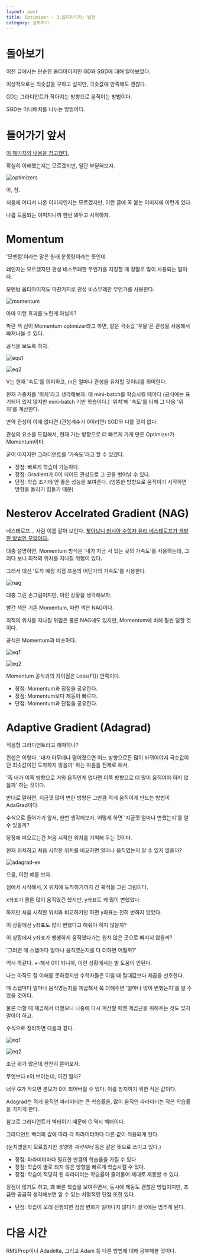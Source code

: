 ```yaml
---
layout: post
title: Optimizer - 3.옵티마이저: 발전
category: 공부하기
---
```


# 돌아보기

이전 글에서는 단순한 옵티마이저인 GD와 SGD에 대해 알아보았다.

이상적으로는 최솟값을 구하고 싶지만, 극솟값에 만족해도 괜찮다.

GD는 그라디언트가 작아지는 방향으로 움직이는 방법이다.

SGD는 미니배치를 나누는 방법이다.

# 들어가기 앞서

[이 페이지의 내용을 참고했다.](https://onevision.tistory.com/entry/Optimizer-%EC%9D%98-%EC%A2%85%EB%A5%98%EC%99%80-%ED%8A%B9%EC%84%B1-Momentum-RMSProp-Adam)

확실히 이해했는지는 모르겠지만, 일단 부딛혀보자.

![optimizers](/images/optimizers.png)

아, 참.

처음에 어디서 나온 이미지인지는 모르겠지만, 이런 글에 꼭 붙는 이미지에 이런게 있다.

나름 도움되는 이미지니까 한번 봐두고 시작하자.

# Momentum

'모멘텀'이라는 말은 원래 운동량이라는 뜻인데

왜인지는 모르겠지만 관성 비스무래한 무언가를 지칭할 때 정말로 많이 사용되는 말이다.

모멘텀 옵티마이저도 마찬가지로 관성 비스무레한 무언가를 사용한다.

![momentum](/images/momentum.png)

아마 이런 효과를 노린게 아닐까?

파란 색 선이 Momentum optimizer라고 하면, 얕은 극솟값 '우물'은 관성을 사용해서 빠져나올 수 있다.

공식을 보도록 하자.

![equ1](https://latex.codecogs.com/png.image?V_%7Bt%7D%20=%20mV_%7Bt-1%7D%20&plus;%20%5Calpha%20%5Cnabla%20Loss(F(X;%20W_%7Bt%7D),%20Y)%20)

![eq2](https://latex.codecogs.com/png.image?%5Cdpi%7B110%7D%20W_%7Bt&plus;1%7D%20=%20W_%7Bt%7D%20&plus;%20V_%7Bt%7D)

V는 현재 '속도'를 의미하고, m은 얼마나 관성을 유지할 것이냐를 의미한다.

현재 가중치를 '위치'라고 생각해보자. 매 mini-batch를 학습시킬 때마다 (공식에는 표기되어 있지 않지만 mini-batch 기반 학습이다.) '위치'에 '속도'를 더해 그 다음 '위치'를 계산한다.

만약 관성이 아예 없다면 (관성계수가 0이라면) SGD와 다를 것이 없다.

관성의 요소를 도입해서, 현재 가는 방향으로 더 빠르게 가게 만든 Optimizer가 Momentum이다.

굳이 따지자면 그라디언트를 '가속도'라고 할 수 있겠다.

- 장점: 빠르게 학습이 가능하다.
- 장점: Gradient가 0이 되어도 관성으로 그 곳을 벗어날 수 있다.
- 단점: 학습 초기에 안 좋은 성능을 보여준다. (엉뚱한 방향으로 움직이기 시작하면 방향을 돌리기 힘들기 때문)

# Nesterov Accelrated Gradient (NAG)

네스테로프... 사람 이름 같아 보인다. [찾아보니 러시아 수학자 유리 네스테로프가 개발한 방법인 모양이다.](https://en.wikipedia.org/wiki/Yurii_Nesterov)

대충 설명하면, Momentum 방식은 '내가 지금 서 있는 곳의 가속도'를 사용하는데, 그러다 보니 최적의 위치를 지나칠 위험이 있다.

그래서 대신 '도착 예정 지점 쯔음의 어딘가의 가속도'를 사용한다.

![nag](/images/nag.png)

대충 그린 손그림이지만, 이런 상황을 생각해보자.

빨간 색은 기존 Momentum, 파란 색은 NAG이다.

최적의 위치를 지나칠 위험은 물론 NAG에도 있지만, Momentum에 비해 훨씬 덜할 것이다.

공식은 Momentum과 비슷하다.

![eq1](https://latex.codecogs.com/png.image?%5Cdpi%7B110%7D%20V_%7Bt%7D%20=%20mV_%7Bt-1%7D%20&plus;%20%5Calpha%20%5Cnabla%20Loss(F(X;W_%7Bt%7D%20-%20mV_%7Bt-1%7D),%20Y))

![eq2](https://latex.codecogs.com/png.image?%5Cdpi%7B110%7D%20W_%7Bt&plus;1%7D%20=%20W_%7Bt%7D%20&plus;%20V_%7Bt%7D)

Momentum 공식과의 차이점은 Loss(F()) 안쪽이다.

- 장점: Momentum과 장점을 공유한다.
- 장점: Momentum보다 제동이 빠르다.
- 단점: Momentum과 단점을 공유한다.

# Adaptive Gradient (Adagrad)

적응형 그라디언트라고 해야하나?

컨셉은 이렇다. '내가 아무데나 떨어졌으면 어느 방향으로든 많이 바뀌어야지 극솟값이던 최솟값이던 도착하지 않을까' 하는 마음을 전제로 해서,

'즉 내가 이쪽 방향으로 거의 움직인게 없다면 이쪽 방향으로 더 많이 움직여야 하지 않을까' 하는 것이다.

반대로 말하면, 지금껏 많이 변한 방향은 그만큼 적게 움직이게 만드는 방법이 AdaGrad이다.

수식으로 들어가기 앞서, 한번 생각해보자. 어떻게 하면 '지금껏 얼마나 변했는지'를 알 수 있을까?

당장에 떠오르는건 처음 시작한 위치를 기억해 두는 것이다.

현재 위치하고 처음 시작한 위치를 비교하면 얼마나 움직였는지 알 수 있지 않을까?

![adagrad-ex](/images/adagrad_ex.png)

으음, 이런 예를 보자.

점에서 시작해서, X 위치에 도착하기까지 간 궤적을 그린 그림이다.

x좌표가 물론 많이 움직였긴 했지만, y좌표도 꽤 많이 변했었다.

하지만 처음 시작한 위치와 비교하기만 하면 y좌표는 전혀 변하지 않았다.

이 상황에선 y좌표도 많이 변했다고 해줘야 하지 않을까?

이 상황에서 y좌표가 쌩쌩하게 움직였다가는 원치 않은 곳으로 빠지지 않을까?

'그러면 매 스탭마다 얼마나 움직였는지를 다 더하면 어떨까?'

역시 똑같다. +-해서 0이 되니까, 이런 상황에서는 별 도움이 안된다.

나는 아직도 잘 이해를 못하겠지만 수학자들은 이럴 때 절대값보다 제곱을 선호한다.

매 스탭마다 얼마나 움직였는지를 제곱해서 쭉 더해주면 '얼마나 많이 변했는지'를 알 수 있을 것이다.

물론 더할 때 제곱해서 더했으니 나중에 다시 계산할 때엔 제곱근을 취해주는 것도 잊지 말아야 하고.

수식으로 정리하면 다음과 같다.

![eq1](https://latex.codecogs.com/png.image?%5Cdpi%7B110%7D%20G_%7Bt%7D%20=%20G_%7Bt%20-%201%7D%20&plus;%20%5C%7B%20%5Cnabla%20Loss(F(X;%20W_%7Bt%7D))%5C%7D%5E%7B2%7D)

![eq2](https://latex.codecogs.com/png.image?%5Cdpi%7B110%7D%20W_%7Bt&plus;1%7D%20=%20W_%7Bt%7D%20-%20%5Cfrac%7B%5Calpha%7D%7B%5Csqrt%7BG_%7Bt%7D%7D%20&plus;%20%5Cepsilon%7D%20%5Cnabla%20Loss(F(X;%20W_%7Bt%7D),%20Y))

조금 뭐가 많은데 천천히 뜯어보자.

무엇보다 ε이 보이는데, 이건 뭘까?

너무 G가 작으면 분모가 0이 되어버릴 수 있다. 이를 방지하기 위한 작은 값이다.

Adagrad는 적게 움직인 파라미터는 큰 학습률을, 많이 움직인 파라미터는 작은 학습률을 가지게 한다.

참고로 그라디언트가 벡터이기 때문에 G 역시 벡터이다.

그라디언트 벡터의 값에 따라 각 파라미터마다 다른 값이 적용되게 된다.

(눈치챘을지 모르겠지만 *방향*과 *파라미터* 등은 같은 뜻으로 쓰이고 있다.)

- 장점: 파라미터마다 필요한 만큼의 학습률을 가질 수 있다
- 장점: 학습이 별로 되지 않은 방향을 빠르게 학습시킬 수 있다.
- 장점: 학습이 적당히 된 파라미터는 학습률이 줄어들어 제대로 제동할 수 있다.

장점이 많기도 하고, 꽤 빠른 학습을 보여주면서, 동시에 제동도 괜찮은 방법이지만, 조금만 곰곰히 생각해보면 알 수 있는 치명적인 단점 또한 있다.

- 단점: 학습이 오래 진행되면 점점 변화가 일어나지 않다가 결국에는 멈추게 된다.

# 다음 시간

RMSProp이나 Adadelta, 그리고 Adam 등 다른 방법에 대해 공부해볼 것이다.

